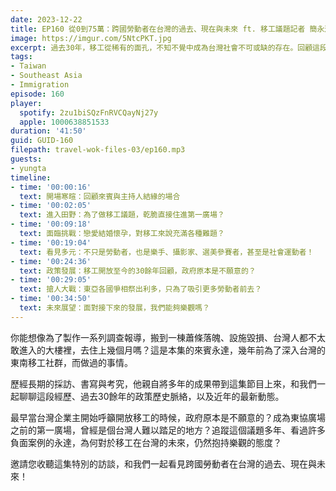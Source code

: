 ```yaml
---
date: 2023-12-22
title: EP160 從0到75萬：跨國勞動者在台灣的過去、現在與未來 ft. 移工議題記者 簡永達
image: https://imgur.com/5NtcPKT.jpg
excerpt: 過去30年，移工從稀有的面孔，不知不覺中成為台灣社會不可或缺的存在。回顧這段歷程，我們看到哪些轉變？移工在台灣的生活，真的有隨著時間推進而越來越好嗎？本集由研究移工議題多年、甚至為了採訪而住進台中第一廣場的永達，與我們分享他的觀察！
tags:
- Taiwan
- Southeast Asia
- Immigration
episode: 160
player:
  spotify: 2zu1biSQzFnRVCQayNj27y
  apple: 1000638851533
duration: '41:50'
guid: GUID-160
filepath: travel-wok-files-03/ep160.mp3
guests:
- yungta
timeline:
- time: '00:00:16'
  text: 開場寒暄：回顧來賓與主持人結緣的場合
- time: '00:02:05'
  text: 進入田野：為了做移工議題，乾脆直接住進第一廣場？
- time: '00:09:18'
  text: 面臨挑戰：戀愛結婚懷孕，對移工來說充滿各種難題？
- time: '00:19:04'
  text: 看見多元：不只是勞動者，也是樂手、攝影家、選美參賽者，甚至是社會運動者！
- time: '00:24:36'
  text: 政策發展：移工開放至今的30餘年回顧，政府原本是不願意的？
- time: '00:29:05'
  text: 搶人大戰：東亞各國爭相祭出利多，只為了吸引更多勞動者前去？
- time: '00:34:50'
  text: 未來展望：面對接下來的發展，我們能夠樂觀嗎？
---
```

你能想像為了製作一系列調查報導，搬到一棟蕭條落魄、設施毀損、台灣人都不太敢進入的大樓裡，去住上幾個月嗎？這是本集的來賓永達，幾年前為了深入台灣的東南移工社群，而做過的事情。

歷經長期的採訪、書寫與考究，他親自將多年的成果帶到這集節目上來，和我們一起聊聊這段經歷、過去30餘年的政策歷史脈絡，以及近年的最新動態。

最早當台灣企業主開始呼籲開放移工的時候，政府原本是不願意的？成為東協廣場之前的第一廣場，曾經是個台灣人難以踏足的地方？追蹤這個議題多年、看過許多負面案例的永達，為何對於移工在台灣的未來，仍然抱持樂觀的態度？

邀請您收聽這集特別的訪談，和我們一起看見跨國勞動者在台灣的過去、現在與未來！